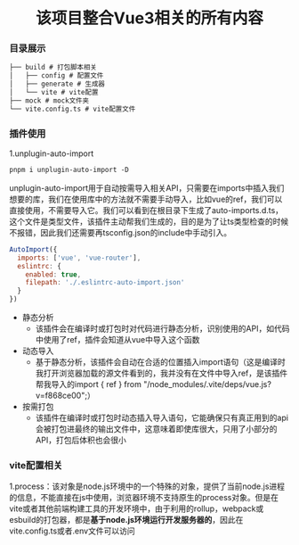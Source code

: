 <div align="center"><h1>该项目整合Vue3相关的所有内容</h1></div>

### 目录展示
```markdown
├── build # 打包脚本相关
│   ├── config # 配置文件
│   ├── generate # 生成器
│   └── vite # vite配置
├── mock # mock文件夹
└── vite.config.ts # vite配置文件
```
### 插件使用
1.unplugin-auto-import
```markdown
pnpm i unplugin-auto-import -D
```
unplugin-auto-import用于自动按需导入相关API，只需要在imports中插入我们想要的库，我们在使用库中的方法就不需要手动导入，比如vue的ref，我们可以直接使用，不需要导入它。我们可以看到在根目录下生成了auto-imports.d.ts，这个文件是类型文件，该插件主动帮我们生成的，目的是为了让ts类型检查的时候不报错，因此我们还需要再tsconfig.json的include中手动引入。
```javascript
AutoImport({
  imports: ['vue', 'vue-router'],
  eslintrc: {
    enabled: true,
    filepath: './.eslintrc-auto-import.json'
  }
})
```
- 静态分析
  - 该插件会在编译时或打包时对代码进行静态分析，识别使用的API，如代码中使用了ref，插件会知道从vue中导入这个函数
- 动态导入
  - 基于静态分析，该插件会自动在合适的位置插入import语句（这是编译时我打开浏览器加载的源文件看到的，我并没有在文件中导入ref，是该插件帮我导入的import { ref } from "/node_modules/.vite/deps/vue.js?v=f868ce00";）
- 按需打包
  - 该插件在编译时或打包时动态插入导入语句，它能确保只有真正用到的api会被打包进最终的输出文件中，这意味着即使库很大，只用了小部分的API，打包后体积也会很小


### vite配置相关
1.process：该对象是node.js环境中的一个特殊的对象，提供了当前node.js进程的信息，不能直接在js中使用，浏览器环境不支持原生的process对象。但是在vite或者其他前端构建工具的开发环境中，由于利用的rollup，webpack或esbuild的打包器，都是**基于node.js环境运行开发服务器的**，因此在vite.config.ts或者.env文件可以访问